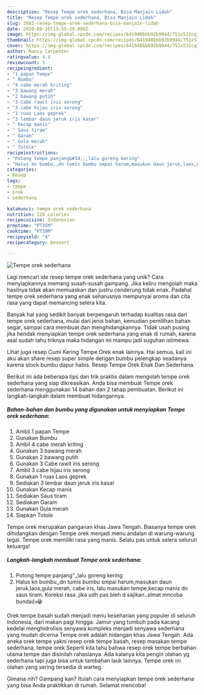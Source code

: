 ```yaml
---
description: "Resep Tempe orek sederhana, Bisa Manjain Lidah"
title: "Resep Tempe orek sederhana, Bisa Manjain Lidah"
slug: 2682-resep-tempe-orek-sederhana-bisa-manjain-lidah
date: 2020-08-26T13:55:29.808Z
image: https://img-global.cpcdn.com/recipes/641948bbb92b9944/751x532cq70/tempe-orek-sederhana-foto-resep-utama.jpg
thumbnail: https://img-global.cpcdn.com/recipes/641948bbb92b9944/751x532cq70/tempe-orek-sederhana-foto-resep-utama.jpg
cover: https://img-global.cpcdn.com/recipes/641948bbb92b9944/751x532cq70/tempe-orek-sederhana-foto-resep-utama.jpg
author: Nancy Carpenter
ratingvalue: 4.4
reviewcount: 3
recipeingredient:
- "1 papan Tempe"
- " Bumbu"
- "4 cabe merah kriting"
- "3 bawang merah"
- "2 bawang putih"
- "3 Cabe rawit iris serong"
- "3 cabe hijau iris serong"
- "1 ruas Laos geprek"
- "3 lembar daun jeruk iris kasar"
- " Kecap manis"
- " Saus tiram"
- " Garam"
- " Gula merah"
- " Totole"
recipeinstructions:
- "Potong tempe panjang&#34;,,lalu goreng kering"
- "Halus kn bumbu,,dn tumis bumbu smpai harum,masukan daun jeruk,laos,gula merah, cabe iris, lalu masukan tempe,kecap manis dn saus tiram. Koreksi rasa..jika udh pas bleh d sajikan..slmat mncoba bunda👍😁"
categories:
- Resep
tags:
- tempe
- orek
- sederhana

katakunci: tempe orek sederhana 
nutrition: 128 calories
recipecuisine: Indonesian
preptime: "PT35M"
cooktime: "PT39M"
recipeyield: "4"
recipecategory: Dessert

---
```



![Tempe orek sederhana](https://img-global.cpcdn.com/recipes/641948bbb92b9944/751x532cq70/tempe-orek-sederhana-foto-resep-utama.jpg)

Lagi mencari ide resep tempe orek sederhana yang unik? Cara menyiapkannya memang susah-susah gampang. Jika keliru mengolah maka hasilnya tidak akan memuaskan dan justru cenderung tidak enak. Padahal tempe orek sederhana yang enak seharusnya mempunyai aroma dan cita rasa yang dapat memancing selera kita.

Banyak hal yang sedikit banyak berpengaruh terhadap kualitas rasa dari tempe orek sederhana, mulai dari jenis bahan, kemudian pemilihan bahan segar, sampai cara membuat dan menghidangkannya. Tidak usah pusing jika hendak menyiapkan tempe orek sederhana yang enak di rumah, karena asal sudah tahu triknya maka hidangan ini mampu jadi suguhan istimewa.

Lihat juga resep Cumi Kering Tempe Orek enak lainnya. Hai semua, kali ini aku akan share resep super simple dengan bumbu pelengkap seadanya karena stock bumbu dapur habis. Resep Tempe Orek Enak Dan Sederhana.


Berikut ini ada beberapa tips dan trik praktis dalam mengolah tempe orek sederhana yang siap dikreasikan. Anda bisa membuat Tempe orek sederhana menggunakan 14 bahan dan 2 tahap pembuatan. Berikut ini langkah-langkah dalam membuat hidangannya.

<!--inarticleads1-->

##### Bahan-bahan dan bumbu yang digunakan untuk menyiapkan Tempe orek sederhana:

1. Ambil 1 papan Tempe
1. Gunakan  Bumbu
1. Ambil 4 cabe merah kriting
1. Gunakan 3 bawang merah
1. Gunakan 2 bawang putih
1. Gunakan 3 Cabe rawit iris serong
1. Ambil 3 cabe hijau iris serong
1. Gunakan 1 ruas Laos geprek
1. Sediakan 3 lembar daun jeruk iris kasar
1. Gunakan  Kecap manis
1. Sediakan  Saus tiram
1. Sediakan  Garam
1. Gunakan  Gula merah
1. Siapkan  Totole


Tempe orek merupakan panganan khas Jawa Tengah. Biasanya tempe orek dihidangkan dengan Tempe orek menjadi menu andalan di warung-warung tegal. Tempe orek memiliki rasa yang manis. Selalu pas untuk selera seluruh keluarga! 

<!--inarticleads2-->

##### Langkah-langkah membuat Tempe orek sederhana:

1. Potong tempe panjang&#34;,,lalu goreng kering
1. Halus kn bumbu,,dn tumis bumbu smpai harum,masukan daun jeruk,laos,gula merah, cabe iris, lalu masukan tempe,kecap manis dn saus tiram. Koreksi rasa..jika udh pas bleh d sajikan..slmat mncoba bunda👍😁


Orek tempe basah sudah menjadi menu keseharian yang populer di seluruh Indonesia, dari makan pagi hingga. Jamur yang tumbuh pada kacang kedelai menghidrolisis senyawa kompleks menjadi senyawa sederhana yang mudah dicerna Tempe orek adalah hidangan khas Jawa Tengah. Ada aneka orek tempe yakni resep orek tempe basah, resep masakan tempe sederhana, tempe orek Seperti kita tahu bahwa resep orek tempe berbahan utama tempe dan disinilah rahasianya. Ada kalanya kita pengin olahan yg sederhana tapi juga bisa untuk tambahan lauk lainnya. Tempe orek ini olahan yang sering tersedia di warteg. 

Gimana nih? Gampang kan? Itulah cara menyiapkan tempe orek sederhana yang bisa Anda praktikkan di rumah. Selamat mencoba!
